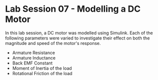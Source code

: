 # Lab Session 07 - Modelling a DC Motor

In this lab session, a DC motor was modelled using Simulink. Each of the following parameters were varied to investigate their effect on
both the magnitude and speed of the motor's response.
- Armature Resistance
- Armature Inductance
- Back EMF Constant
- Moment of Inertia of the load
- Rotational Friction of the load
